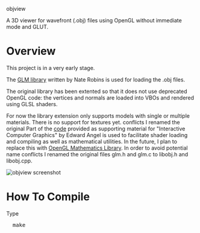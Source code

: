 objview

A 3D viewer for wavefront (.obj) files using OpenGL without immediate mode and GLUT.

# Overview

This project is in a very early stage.

The [GLM library](http://user.xmission.com/~nate/tutors.html) written by Nate Robins is used for loading the .obj files. 

The original library has been extented so that it does not use deprecated OpenGL code: the vertices and normals are loaded into VBOs and rendered using GLSL shaders.

For now the library extension only supports models with single or multiple materials. There is no support for textures yet.
conflicts I renamed the original
Part of the [code](http://www.cs.unm.edu/~angel/BOOK/) provided as supporting material for "Interactive Computer Graphics" by Edward Angel is used to facilitate shader loading and compiling as well as mathematical utilities. In the future, I plan to replace this with [OpenGL Mathematics Library](http://glm.g-truc.net/). In order to avoid potential name conflicts I renamed the original files glm.h and glm.c to libobj.h and libobj.cpp.

<img src="http://i.imgur.com/FLz0ZGP.png?1" alt="objview screenshot">

# How To Compile

Type
<pre>
  make
</pre>
